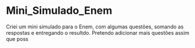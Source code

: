 # Mini_Simulado_Enem
Criei um mini simulado para o Enem, com algumas questões, somando as respostas e entregando o resultdo.
Pretendo adicionar mais questões assim que poss
